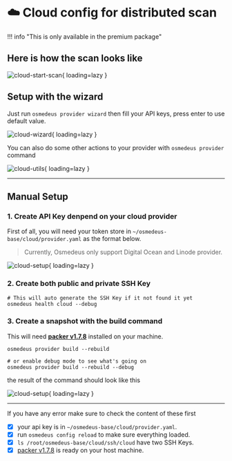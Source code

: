# :cloud: Cloud config for distributed scan

!!! info "This is only available in the premium package"

## Here is how the scan looks like

![cloud-start-scan](/static/premium/cloud-scan-start.png){ loading=lazy }


## Setup with the wizard

Just run `osmedeus provider wizard` then fill your API keys, press enter to use default value.


![cloud-wizard](/static/premium/provider-wizard.png){ loading=lazy }

You can also do some other actions to your provider with `osmedeus provider` command

![cloud-utils](/static/premium/provider-utils.png){ loading=lazy }

***

## Manual Setup

### 1. Create API Key denpend on your cloud provider

First of all, you will need your token store in `~/osmedeus-base/cloud/provider.yaml` as the format below.

> Currently, Osmedeus only support Digital Ocean and Linode provider.  

![cloud-setup](/static/premium/cloud-manual-setup.png){ loading=lazy }


### 2. Create both public and private SSH Key


```shell
# This will auto generate the SSH Key if it not found it yet
osmedeus health cloud --debug

```

### 3. Create a snapshot with the build command

This will need [**packer v1.7.8**](https://www.packer.io/downloads) installed on your machine.

```shell
osmedeus provider build --rebuild

# or enable debug mode to see what's going on
osmedeus provider build --rebuild --debug
```

the result of the command should look like this

![cloud-setup](/static/premium/create-snapshot.png){ loading=lazy }

***

If you have any error make sure to check the content of these first

- [x] your api key is in `~/osmedeus-base/cloud/provider.yaml`.
- [x] run `osmedeus config reload` to make sure everything loaded.
- [x] `ls /root/osmedeus-base/cloud/ssh/cloud` have two SSH Keys.
- [x] [packer v1.7.8](https://www.packer.io/downloads) is ready on your host machine.
